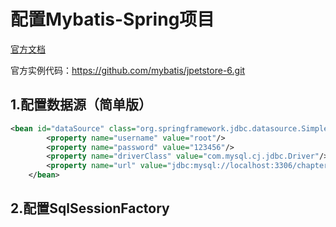 # 配置Mybatis-Spring项目

[官方文档](http://mybatis.org/spring/zh/index.html)

官方实例代码：https://github.com/mybatis/jpetstore-6.git

## 1.配置数据源（简单版）

```xml
<bean id="dataSource" class="org.springframework.jdbc.datasource.SimpleDriverDataSource">
        <property name="username" value="root"/>
        <property name="password" value="123456"/>
        <property name="driverClass" value="com.mysql.cj.jdbc.Driver"/>
        <property name="url" value="jdbc:mysql://localhost:3306/chapter12"/>
    </bean>
```

## 2.配置SqlSessionFactory

